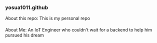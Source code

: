### yosua1011.github
About this repo: This is my personal repo

####
About Me: An IoT Engineer who couldn't wait for a backend to help him pursued his dream